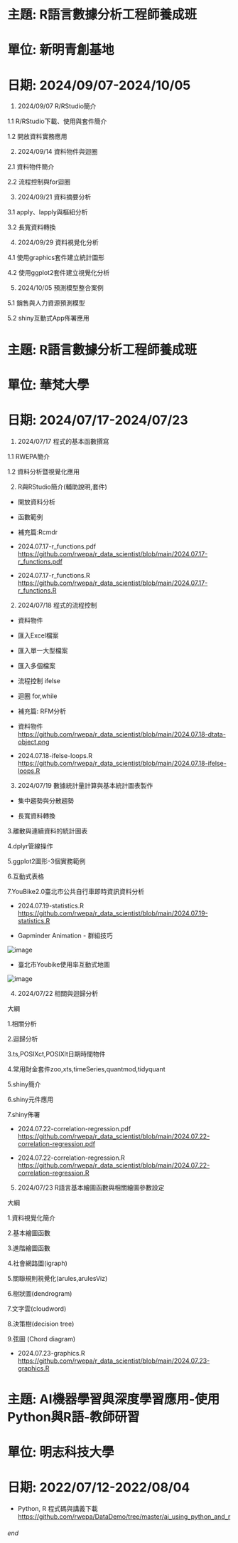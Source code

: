 # 主題: R語言數據分析工程師養成班
# 單位: 新明青創基地
# 日期: 2024/09/07-2024/10/05

1. 2024/09/07 R/RStudio簡介

1.1 R/RStudio下載、使用與套件簡介

1.2 開放資料實務應用

2. 2024/09/14 資料物件與迴圈

2.1 資料物件簡介

2.2 流程控制與for迴圈

3. 2024/09/21 資料摘要分析

3.1 apply、lapply與樞紐分析

3.2 長寬資料轉換

4. 2024/09/29 資料視覺化分析

4.1 使用graphics套件建立統計圖形

4.2 使用ggplot2套件建立視覺化分析

5. 2024/10/05 預測模型整合案例

5.1 銷售與人力資源預測模型

5.2 shiny互動式App佈署應用

# 主題: R語言數據分析工程師養成班
# 單位: 華梵⼤學
# 日期: 2024/07/17-2024/07/23

1. 2024/07/17 程式的基本函數撰寫

  1.1 RWEPA簡介

  1.2 資料分析暨視覺化應用

2. R與RStudio簡介(輔助說明,套件)

+ 開放資料分析

+ 函數範例

+ 補充篇:Rcmdr

+ 2024.07.17-r_functions.pdf
https://github.com/rwepa/r_data_scientist/blob/main/2024.07.17-r_functions.pdf

+ 2024.07.17-r_functions.R
https://github.com/rwepa/r_data_scientist/blob/main/2024.07.17-r_functions.R

2. 2024/07/18 程式的流程控制

+ 資料物件

+ 匯入Excel檔案

+ 匯入單一大型檔案

+ 匯入多個檔案

+ 流程控制 ifelse

+ 迴圈 for,while

+ 補充篇: RFM分析

+ 資料物件
https://github.com/rwepa/r_data_scientist/blob/main/2024.07.18-dtata-object.png

+ 2024.07.18-ifelse-loops.R
https://github.com/rwepa/r_data_scientist/blob/main/2024.07.18-ifelse-loops.R

3. 2024/07/19 數據統計量計算與基本統計圖表製作

+ 集中趨勢與分散趨勢

+ 長寬資料轉換

3.離散與連續資料的統計圖表

4.dplyr管線操作

5.ggplot2圖形-3個實務範例

6.互動式表格

7.YouBike2.0臺北市公共自行車即時資訊資料分析

+ 2024.07.19-statistics.R
https://github.com/rwepa/r_data_scientist/blob/main/2024.07.19-statistics.R

+ Gapminder Animation - 群組技巧

![image](https://github.com/rwepa/r_data_scientist/blob/main/gapminder_animation.gif)

+ 臺北市Youbike使用率互動式地圖

![image](https://github.com/rwepa/r_data_scientist/blob/main/taipei_youbike_usage.gif)

4. 2024/07/22 相關與迴歸分析

大綱

1.相關分析

2.迴歸分析

3.ts,POSIXct,POSIXlt日期時間物件

4.常用財金套件zoo,xts,timeSeries,quantmod,tidyquant

5.shiny簡介

6.shiny元件應用

7.shiny佈署

+ 2024.07.22-correlation-regression.pdf
https://github.com/rwepa/r_data_scientist/blob/main/2024.07.22-correlation-regression.pdf

+ 2024.07.22-correlation-regression.R
https://github.com/rwepa/r_data_scientist/blob/main/2024.07.22-correlation-regression.R

5. 2024/07/23 R語言基本繪圖函數與相關繪圖參數設定

大綱

1.資料視覺化簡介

2.基本繪圖函數

3.進階繪圖函數

4.社會網路圖(igraph)

5.關聯規則視覺化(arules,arulesViz)

6.樹狀圖(dendrogram)

7.文字雲(cloudword)

8.決策樹(decision tree)

9.弦圖 (Chord diagram)

+ 2024.07.23-graphics.R
https://github.com/rwepa/r_data_scientist/blob/main/2024.07.23-graphics.R

# 主題: AI機器學習與深度學習應用-使用Python與R語-教師研習
# 單位: 明志科技大學
# 日期: 2022/07/12-2022/08/04

+ Python, R 程式碼與講義下載
https://github.com/rwepa/DataDemo/tree/master/ai_using_python_and_r

###### end
